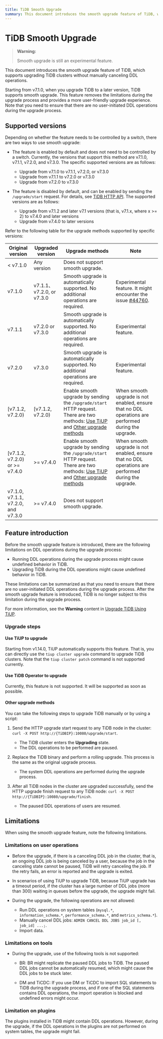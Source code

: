 ```yaml
---
title: TiDB Smooth Upgrade
summary: This document introduces the smooth upgrade feature of TiDB, which supports upgrading TiDB clusters without manually canceling DDL operations.
---
```


# TiDB Smooth Upgrade

> **Warning:**
>
> Smooth upgrade is still an experimental feature.

This document introduces the smooth upgrade feature of TiDB, which supports upgrading TiDB clusters without manually canceling DDL operations.

Starting from v7.1.0, when you upgrade TiDB to a later version, TiDB supports smooth upgrade. This feature removes the limitations during the upgrade process and provides a more user-friendly upgrade experience. Note that you need to ensure that there are no user-initiated DDL operations during the upgrade process.

## Supported versions

Depending on whether the feature needs to be controlled by a switch, there are two ways to use smooth upgrade:

- The feature is enabled by default and does not need to be controlled by a switch. Currently, the versions that support this method are v7.1.0, v7.1.1, v7.2.0, and v7.3.0. The specific supported versions are as follows:
    - Upgrade from v7.1.0 to v7.1.1, v7.2.0, or v7.3.0
    - Upgrade from v7.1.1 to v7.2.0 or v7.3.0
    - Upgrade from v7.2.0 to v7.3.0

- The feature is disabled by default, and can be enabled by sending the `/upgrade/start` request. For details, see [TiDB HTTP API](https://github.com/pingcap/tidb/blob/master/docs/tidb_http_api.md). The supported versions are as follows:
    - Upgrade from v7.1.2 and later v7.1 versions (that is, v7.1.x, where x >= 2) to v7.4.0 and later versions
    - Upgrade from v7.4.0 to later versions

Refer to the following table for the upgrade methods supported by specific versions:

| Original version | Upgraded version | Upgrade methods | Note |
|------|--------|-------------|-------------|
| < v7.1.0  | Any version                 | Does not support smooth upgrade. | |
| v7.1.0    | v7.1.1、v7.2.0, or v7.3.0   | Smooth upgrade is automatically supported. No additional operations are required. | Experimental feature. It might encounter the issue [#44760](https://github.com/pingcap/tidb/pull/44760). |
| v7.1.1    | v7.2.0 or v7.3.0         | Smooth upgrade is automatically supported. No additional operations are required. | Experimental feature.  |
| v7.2.0    | v7.3.0                   | Smooth upgrade is automatically supported. No additional operations are required. | Experimental feature.  |
| [v7.1.2, v7.2.0)                     | [v7.1.2, v7.2.0) | Enable smooth upgrade by sending the `/upgrade/start` HTTP request. There are two methods: [Use TiUP](#use-tiup-to-upgrade) and [Other upgrade methods](#other-upgrade-methods) | When smooth upgrade is not enabled, ensure that no DDL operations are performed during the upgrade. |
| [v7.1.2, v7.2.0) or >= v7.4.0             | >= v7.4.0 | Enable smooth upgrade by sending the `/upgrade/start` HTTP request. There are two methods: [Use TiUP](#use-tiup-to-upgrade) and [Other upgrade methods](#other-upgrade-methods)  | When smooth upgrade is not enabled, ensure that no DDL operations are performed during the upgrade. |
| v7.1.0, v7.1.1, v7.2.0, and v7.3.0     | >= v7.4.0 | Does not support smooth upgrade. | |

## Feature introduction

Before the smooth upgrade feature is introduced, there are the following limitations on DDL operations during the upgrade process:

- Running DDL operations during the upgrade process might cause undefined behavior in TiDB.
- Upgrading TiDB during the DDL operations might cause undefined behavior in TiDB.

These limitations can be summarized as that you need to ensure that there are no user-initiated DDL operations during the upgrade process. After the smooth upgrade feature is introduced, TiDB is no longer subject to this limitation during the upgrade process.

For more information, see the **Warning** content in [Upgrade TiDB Using TiUP](/upgrade-tidb-using-tiup.md#upgrade-tidb-using-tiup).

### Upgrade steps

#### Use TiUP to upgrade

Starting from v1.14.0, TiUP automatically supports this feature. That is, you can directly use the `tiup cluster upgrade` command to upgrade TiDB clusters. Note that the `tiup cluster patch` command is not supported currently.

#### Use TiDB Operator to upgrade

Currently, this feature is not supported. It will be supported as soon as possible.

#### Other upgrade methods

You can take the following steps to upgrade TiDB manually or by using a script:

1. Send the HTTP upgrade start request to any TiDB node in the cluster: `curl -X POST http://{TiDBIP}:10080/upgrade/start`.
   * The TiDB cluster enters the **Upgrading** state.
   * The DDL operations to be performed are paused.

2. Replace the TiDB binary and perform a rolling upgrade. This process is the same as the original upgrade process.
    * The system DDL operations are performed during the upgrade process.

3. After all TiDB nodes in the cluster are upgraded successfully, send the HTTP upgrade finish request to any TiDB node: `curl -X POST http://{TiDBIP}:10080/upgrade/finish`.
    * The paused DDL operations of users are resumed.

## Limitations

When using the smooth upgrade feature, note the following limitations.

### Limitations on user operations

* Before the upgrade, if there is a canceling DDL job in the cluster, that is, an ongoing DDL job is being canceled by a user, because the job in the canceling state cannot be paused, TiDB will retry canceling the job. If the retry fails, an error is reported and the upgrade is exited.

* In scenarios of using TiUP to upgrade TiDB, because TiUP upgrade has a timeout period, if the cluster has a large number of DDL jobs (more than 300) waiting in queues before the upgrade, the upgrade might fail.

* During the upgrade, the following operations are not allowed:

    * Run DDL operations on system tables (`mysql.*`, `information_schema.*`, `performance_schema.*`, and `metrics_schema.*`).
    * Manually cancel DDL jobs: `ADMIN CANCEL DDL JOBS job_id [, job_id] ...;`.
    * Import data.

### Limitations on tools

* During the upgrade, use of the following tools is not supported:

    * BR: BR might replicate the paused DDL jobs to TiDB. The paused DDL jobs cannot be automatically resumed, which might cause the DDL jobs to be stuck later.

    * DM and TiCDC: If you use DM or TiCDC to import SQL statements to TiDB during the upgrade process, and if one of the SQL statements contains DDL operations, the import operation is blocked and undefined errors might occur.

### Limitation on plugins

The plugins installed in TiDB might contain DDL operations. However, during the upgrade, if the DDL operations in the plugins are not performed on system tables, the upgrade might fail.
